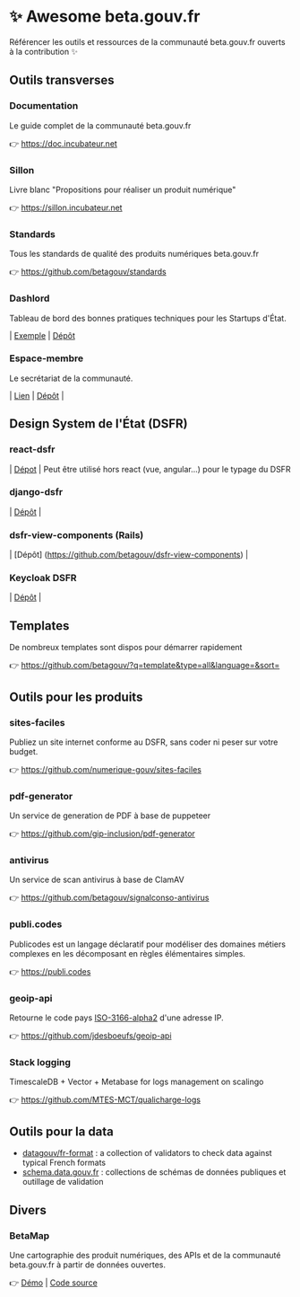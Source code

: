 # :sparkles: Awesome beta.gouv.fr
Référencer les outils et ressources de la communauté beta.gouv.fr ouverts à la contribution :sparkles:

## Outils transverses

### Documentation

Le guide complet de la communauté beta.gouv.fr

👉 https://doc.incubateur.net

### Sillon

Livre blanc "Propositions pour réaliser un produit numérique"

👉 https://sillon.incubateur.net

### Standards

Tous les standards de qualité des produits numériques beta.gouv.fr

👉 https://github.com/betagouv/standards

### Dashlord

Tableau de bord des bonnes pratiques techniques pour les Startups d'État.

| [Exemple](https://dashlord.incubateur.net) | [Dépôt](https://github.com/socialgouv/dashlord)

### Espace-membre
Le secrétariat de la communauté.

| [Lien](https://secretariat.incubateur.net) | [Dépôt](https://github.com/betagouv/espace-membre-next) |

## Design System de l'État (DSFR)

### react-dsfr
| [Dépot](https://github.com/codegouvfr/react-dsfr) | Peut être utilisé hors react (vue, angular...) pour le typage du DSFR

### django-dsfr
| [Dépôt](https://github.com/entrepreneur-interet-general/django-dsfr) |

### dsfr-view-components (Rails)
| [Dépôt] (https://github.com/betagouv/dsfr-view-components) |

### Keycloak DSFR

| [Dépôt](https://github.com/codegouvfr/keycloak-theme-dsfr) |

## Templates

De nombreux templates sont dispos pour démarrer rapidement

👉 https://github.com/betagouv/?q=template&type=all&language=&sort=

## Outils pour les produits

### sites-faciles

Publiez un site internet conforme au DSFR, sans coder ni peser sur votre budget.

👉 https://github.com/numerique-gouv/sites-faciles

### pdf-generator

Un service de generation de PDF à base de puppeteer

👉 https://github.com/gip-inclusion/pdf-generator

### antivirus

Un service de scan antivirus à base de ClamAV

👉 https://github.com/betagouv/signalconso-antivirus

### publi.codes

Publicodes est un langage déclaratif pour modéliser des domaines métiers complexes en les décomposant en règles élémentaires simples.

👉 https://publi.codes

### geoip-api

Retourne le code pays [ISO-3166-alpha2](https://fr.wikipedia.org/wiki/ISO_3166-1) d'une adresse IP.

👉 https://github.com/jdesboeufs/geoip-api

### Stack logging

TimescaleDB + Vector + Metabase for logs management on scalingo

👉 https://github.com/MTES-MCT/qualicharge-logs

## Outils pour la data

 - [datagouv/fr-format](https://github.com/datagouv/fr-format) : a collection of validators to check data against typical French formats
 - [schema.data.gouv.fr](https://schema.data.gouv.fr) : collections de schémas de données publiques et outillage de validation

## Divers

### BetaMap

Une cartographie des produit numériques, des APIs et de la communauté beta.gouv.fr à partir de données ouvertes.

👉 [Démo](https://betagouv.github.io/betamap) | [Code source](https://github.com/betagouv/betamap)

